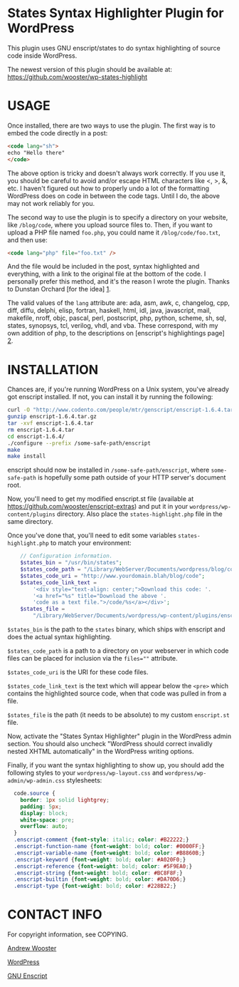 States Syntax Highlighter Plugin for WordPress
==============================================

This plugin uses GNU enscript/states to do syntax highlighting of source code
inside WordPress.

The newest version of this plugin should be available at:
https://github.com/wooster/wp-states-highlight

USAGE
=====
Once installed, there are two ways to use the plugin. The first way is to
embed the code directly in a post:

```html
<code lang="sh">
echo "Hello there"
</code>
```

The above option is tricky and doesn't always work correctly. If you use it,
you should be careful to avoid and/or escape HTML characters like <, >, &, etc.
I haven't figured out how to properly undo a lot of the formatting WordPress
does on code in between the code tags. Until I do, the above may not work 
reliably for you.

The second way to use the plugin is to specify a directory on your website,
like `/blog/code`, where you upload source files to. Then, if you want to
upload a PHP file named `foo.php`, you could name it `/blog/code/foo.txt`, and
then use:

```html
<code lang="php" file="foo.txt" />
```

And the file would be included in the post, syntax highlighted and everything,
with a link to the original file at the bottom of the code. I personally
prefer this method, and it's the reason I wrote the plugin. Thanks to Dunstan
Orchard [for the idea] [1].

The valid values of the `lang` attribute are: ada, asm, awk, c, changelog, cpp, 
diff, diffu, delphi, elisp, fortran, haskell, html, idl, java, javascript, mail, 
makefile, nroff, objc, pascal, perl, postscript, php, python, scheme, sh, sql, 
states, synopsys, tcl, verilog, vhdl, and vba. These correspond, with my own 
addition of php, to the descriptions on [enscript's highlightings page] [2].

INSTALLATION
============
Chances are, if you're running WordPress on a Unix system, you've already got enscript installed. If not, you can install it by running the following:

```sh
curl -O "http://www.codento.com/people/mtr/genscript/enscript-1.6.4.tar.gz"
gunzip enscript-1.6.4.tar.gz
tar -xvf enscript-1.6.4.tar
rm enscript-1.6.4.tar
cd enscript-1.6.4/
./configure --prefix /some-safe-path/enscript
make
make install
```

enscript should now be installed in `/some-safe-path/enscript`, where 
`some-safe-path` is hopefully some path outside of your HTTP server's 
document root.

Now, you'll need to get my modified enscript.st file (available at 
https://github.com/wooster/enscript-extras) and put it in your
`wordpress/wp-content/plugins` directory. Also place the `states-highlight.php`
file in the same directory.

Once you've done that, you'll need to edit some variables `states-highlight.php`
to match your environment:

```php
    // Configuration information.
    $states_bin = "/usr/bin/states";
    $states_code_path = "/Library/WebServer/Documents/wordpress/blog/code";
    $states_code_uri = "http://www.yourdomain.blah/blog/code";
    $states_code_link_text = 
        '<div style="text-align: center;">Download this code: '.
        '<a href="%s" title="Download the above '.
        'code as a text file.">/code/%s</a></div>';
    $states_file = 
        "/Library/WebServer/Documents/wordpress/wp-content/plugins/enscript.st";
```

`$states_bin` is the path to the `states` binary, which ships with enscript and
does the actual syntax highlighting.

`$states_code_path` is a path to a directory on your webserver in which code
files can be placed for inclusion via the `files=""` attribute.

`$states_code_uri` is the URI for these code files.

`$states_code_link_text` is the text which will appear below the `<pre>` which
contains the highlighted source code, when that code was pulled in from a file.

`$states_file` is the path (it needs to be absolute) to my custom `enscript.st`
file.

Now, activate the "States Syntax Highlighter" plugin in the WordPress admin 
section. You should also uncheck "WordPress should correct invalidly nested 
XHTML automatically" in the WordPress writing options.

Finally, if you want the syntax highlighting to show up, you should add the
following styles to your `wordpress/wp-layout.css` and 
`wordpress/wp-admin/wp-admin.css` stylesheets:

```css
  code.source {
    border: 1px solid lightgrey; 
    padding: 5px;
    display: block;
    white-space: pre;
    overflow: auto;
  }
  .enscript-comment {font-style: italic; color: #B22222;}
  .enscript-function-name {font-weight: bold; color: #0000FF;}
  .enscript-variable-name {font-weight: bold; color: #B8860B;}
  .enscript-keyword {font-weight: bold; color: #A020F0;}
  .enscript-reference {font-weight: bold; color: #5F9EA0;}
  .enscript-string {font-weight: bold; color: #BC8F8F;}
  .enscript-builtin {font-weight: bold; color: #DA70D6;}
  .enscript-type {font-weight: bold; color: #228B22;}
```

CONTACT INFO
============
For copyright information, see COPYING.

[Andrew Wooster](http://andrewwooster.com/)

[WordPress](http://www.wordpress.org/)

[GNU Enscript](http://www.markkurossi.com/genscript/)

[1]:  http://www.1976design.com/blog/archive/site-news/2004/07/29/redesign-tag-transform/

[2]: http://www.codento.com/people/mtr/genscript/highlightings.html
